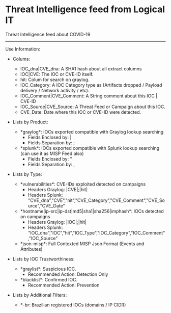 # Threat Intelligence feed from Logical IT

Threat Intelligence feed about COVID-19

----------------------------------

Use Information:

* Colums: 
  * IOC_dna|CVE_dna: A SHA1 hash about all extract columns
  * IOC|CVE: The IOC or CVE-ID itself.
  * hit: Colum for search on graylog.
  * IOC_Category: A IOC Category type as (Artifacts dropped / Payload delivery / Network activity / etc).
  * IOC_Comment|CVE_Comment: A String comment about this IOC | CVE-ID
  * IOC_Source|CVE_Source: A Threat Feed or Campaign about this IOC.
  * CVE_Date: Date where this IOC or CVE-ID were detected. 

* Lists by Product:
  * \*graylog*: IOCs exported compatible with Graylog lookup searching
    * Fields Enclosed by: |
    * Fields Separation by: ;
  * \*splunk*: IOCs exported compatible with Splunk lookup searching (can use it as MISP Feed also)
    * Fields Enclosed by: "
    * Fields Separation by: ,
    
* Lists by Type:
  * \*vulnerabilities*: CVE-IDs exploited detected on campaigns
    * Headers Graylog: |CVE|;|hit|
    * Headers Splunk: "CVE_dna","CVE","hit","CVE_Category","CVE_Comment","CVE_Source","CVE_Date"
  * \*hostname|ip-src|ip-dst|md5|sha1|sha256|imphash*: IOCs detected on campaigns
    * Headers Graylog: |IOC|;|hit|
    * Headers Splunk: "IOC_dna","IOC","hit","IOC_Type","IOC_Category","IOC_Comment","IOC_Source"
  * \*json-misp*: Full Contexted MISP Json Format (Events and Attributes)
    
* Lists by IOC Trustworthiness:
  * \*graylist*: Suspicious IOC. 
    * Recommended Action: Detection Only
  * \*blacklist*: Confirmed IOC.
    * Recommended Action: Prevention
    
* Lists by Additional Filters:
  * \*-br: Brazilian registered IOCs (domains / IP CIDR)
